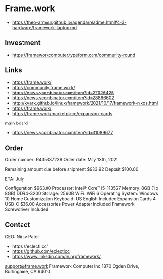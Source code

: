 # Frame.work

* https://theo-armour.github.io/agenda/readme.html#4-3-hardware/framework-laptop.md

## Investment

* https://frameworkcomputer.typeform.com/community-round

## Links

* https://frame.work/
* https://community.frame.work/
* https://news.ycombinator.com/item?id=27926425
* https://news.ycombinator.com/item?id=28866602
* http://kvark.github.io/linux/framework/2021/10/17/framework-nixos.html
* https://frame.work/
* https://frame.work/marketplace/expansion-cards

main board

* https://news.ycombinator.com/item?id=31089677

## Order

Order number: R435337239
Order date: May 13th, 2021

Remaining amount due before shipment
$983.92
Deposit
$100.00

ETA: July


Configuration
$963.00
Processor: Intel® Core™ i5-1135G7
Memory: 8GB (1 x 8GB) DDR4-3200
Storage: 256GB
WiFi: WiFi 6
Operating System: Windows 10 Home
Customization
Keyboard: US English
Included
Expansion Cards
4 USB-C
$36.00
Accessories
Power Adapter
Included
Framework Screwdriver
Included

## Contact

CEO: Nirav Patel

* https://eclecti.cc/
* https://github.com/eclecticc
* https://www.linkedin.com/in/nrpframework/

support@frame.work
Framework Computer Inc
1870 Ogden Drive, Burlingame, CA 94010

